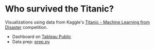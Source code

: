 # Who survived the Titanic?

Visualizations using data from Kaggle's [Titanic - Machine Learning from Disaster](https://www.kaggle.com/competitions/titanic/overview) competition.

* Dashboard on <a target="_blank" href="https://public.tableau.com/app/profile/zachary.gallegos/viz/Titanic_16621772644820/Dashboard?publish=yes">Tableau Public</a>
* Data prep: <a target="_blank" href="https://github.com/zpgallegos/viz-portfolio/blob/master/titanic/prep.py">prep.py</a>
